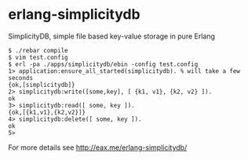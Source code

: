 erlang-simplicitydb
===================

SimplicityDB, simple file based key-value storage in pure Erlang

```
$ ./rebar compile
$ vim test.config
$ erl -pa ./apps/simplicitydb/ebin -config test.config
1> application:ensure_all_started(simplicitydb). % will take a few seconds
{ok,[simplicitydb]}
2> simplicitydb:write([some,key], [ {k1, v1}, {k2, v2} ]).
ok
3> simplicitydb:read([ some, key ]).
{ok,[{k1,v1},{k2,v2}]}
4> simplicitydb:delete([ some, key ]).
ok
5>
```

For more details see http://eax.me/erlang-simplicitydb/
